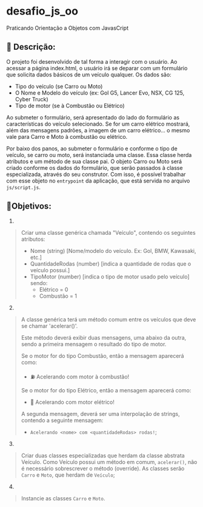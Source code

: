 # desafio_js_oo

Praticando Orientação a Objetos com JavasCript


## :memo: Descrição:
O projeto foi desenvolvido de tal forma a interagir com o usuário. Ao acessar a página index.html, o usuário irá se deparar com um formulário que solicita dados básicos de um veículo qualquer. Os dados são:
- Tipo do veículo (se Carro ou Moto)
- O Nome e Modelo do veículo (ex: Gol G5, Lancer Evo, NSX, CG 125, Cyber Truck)
- Tipo de motor (se à Combustão ou Elétrico)

Ao submeter o formulário, será apresentado do lado do formulário as características do veículo selecionado. Se for um carro elétrico mostrará, além das mensagens padrões, a imagem de um carro elétrico... o mesmo vale para Carro e Moto à combustão ou elétrico.

Por baixo dos panos, ao submeter o formulário e conforme o tipo de veículo, se carro ou moto, será instanciada uma classe. Essa classe herda atributos e um método de sua classe pai. O objeto Carro ou Moto será criado conforme os dados do formulário, que serão passados à classe especializada, através do seu construtor. Com isso, é possível trabalhar com esse objeto no `entrypoint` da aplicação, que está servida no arquivo `js/script.js`.

## :pushpin:Objetivos:
1.
> Criar uma classe genérica chamada "Veículo", contendo os seguintes atributos:
>   - Nome (string) [Nome/modelo do veículo. Ex: Gol, BMW, Kawasaki, etc.]
>   - QuantidadeRodas (number) [indica a quantidade de rodas que o veículo possui.]
>   - TipoMotor (number) [indica o tipo de motor usado pelo veículo] sendo:
  >     - Elétrico = 0
  >     - Combustão = 1

2.
> A classe genérica terá um método comum entre os veículos que deve se chamar 'acelerar()'.
> 
> Este método deverá exibir duas mensagens, uma abaixo da outra, sendo a primeira mensagem o resultado do tipo de motor.
> 
> Se o motor for do tipo Combustão, então a mensagem aparecerá como:
>   - :fuelpump: Acelerando com motor à combustão!
> 
> Se o motor for do tipo Elétrico, então a mensagem aparecerá como:
>   - :battery: Acelerando com motor elétrico!
>
> A segunda mensagem, deverá ser uma interpolação de strings, contendo a seguinte mensagem:
>   - `Acelerando <nome> com <quantidadeRodas> rodas!`;

3.
> Criar duas classes especializadas que herdam da classe abstrata Veículo. Como Veículo possui um método em comum, `acelerar()`, não é necessário sobrescrever o método (override). As classes serão `Carro` e `Moto`, que herdam de `Veículo`;

4.
> Instancie as classes `Carro` e `Moto`.
